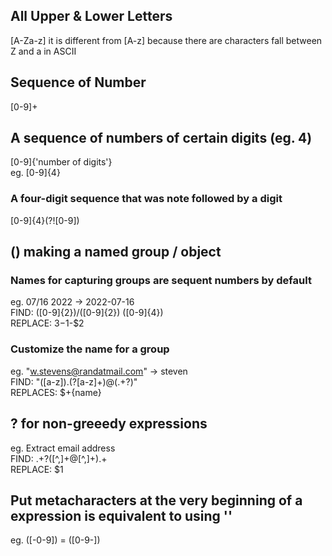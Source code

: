 ## All Upper & Lower Letters
[A-Za-z]
it is different from [A-z] because there are characters fall between Z and a in ASCII


## Sequence of Number
[0-9]+


## A sequence of numbers of certain digits (eg. 4)
[0-9]{'number of digits'}<br>
  eg. [0-9]{4}


### A four-digit sequence that was note followed by a digit
[0-9]{4}(?![0-9])


## () making a named group / object
### Names for capturing groups are sequent numbers by default
  eg. 07/16 2022 -> 2022-07-16<br>
    FIND: ([0-9]{2})/([0-9]{2}) ([0-9]{4})<br>
    REPLACE: $3-$1-$2
    
### Customize the name for a group
  eg. "w.stevens@randatmail.com" -> steven<br>
    FIND: "([a-z]).(?<name>[a-z]+)@(.+?)"<br>
    REPLACES: $+{name}


## ? for non-greeedy expressions
  eg. Extract email address<br>
  FIND: .+?([^,]+@[^,]+).+<br>
  REPLACE: $1
  
  
## Put metacharacters at the very beginning of a expression is equivalent to using  '\'
  eg. ([-0-9]) = ([0-9\-])
  
